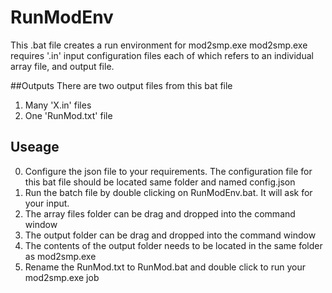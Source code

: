 # RunModEnv

This .bat file creates a run environment for mod2smp.exe
mod2smp.exe requires '.in' input configuration files each of which
refers to an individual array file, and output file.

##Outputs 
There are two output files from this bat file

1. Many 'X.in' files 
2. One 'RunMod.txt' file 

## Useage
0. Configure the json file to your requirements. The configuration file for this bat file should be located 
same folder and named config.json
1. Run the batch file by double clicking on RunModEnv.bat. It will ask for your input.
2. The array files folder can be drag and dropped into the command window 
3. The output folder can be drag and dropped into the command window
4. The contents of the output folder needs to be located in the same folder as mod2smp.exe
5. Rename the RunMod.txt to RunMod.bat and double click to run your mod2smp.exe job


